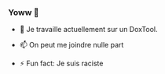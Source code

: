 ### Yoww 👋

- 🔭 Je travaille actuellement sur un DoxTool.

- 📫 On peut me joindre nulle part

- ⚡ Fun fact: Je suis raciste
